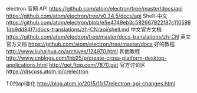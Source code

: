 electron 官网
API
https://github.com/atom/electron/tree/master/docs/api
https://github.com/atom/electron/tree/v0.34.5/docs/api
Shell-中文
https://github.com/atom/electron/blob/e5e4749eb3c592667922f87c1105981db9dd84f7/docs-translations/zh-CN/api/shell.md
中文官方文档
https://github.com/atom/electron/tree/master/docs-translations/zh-CN
英文官方文档
https://github.com/atom/electron/tree/master/docs
好的教程
http://www.liuhaihua.cn/archives/124970.html
其他教程
http://www.cnblogs.com/lhb25/p/create-cross-platform-desktop-applications.html
http://get.ftqq.com/7870.get
官方讨论区
https://discuss.atom.io/c/electron

1.0的api变化
http://blog.atom.io/2015/11/17/electron-api-changes.html